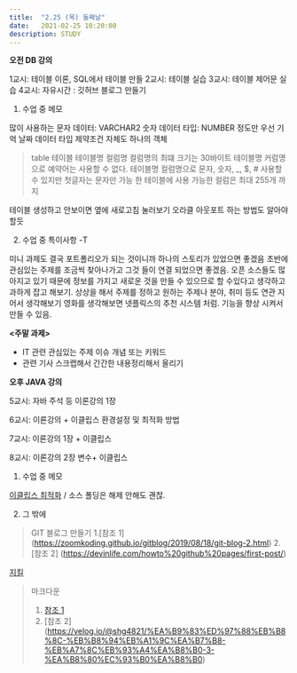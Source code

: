 ```yaml
---
title:  "2.25 (목) 둘째날"
date:   2021-02-25 10:20:00
description: STUDY
---
```


**오전 DB 강의**

1교시: 테이블 이론, SQL에서 테이블 만들
2교시: 테이블 실습
3교시: 테이블 제어문 실습
4교시: 자유시간 : 깃허브 블로그 만들기






1. 수업 중 메모

많이 사용하는 문자 데이터: VARCHAR2
숫자 데이터 타입: NUMBER 정도만 우선 기억
날짜 데이터 타입
제약조건 자체도 하나의 객체


> table 테이블
테이블명 컬럼명 컬럼명의 최떄 크기는 30바이트 
테이블명 커럼명으로 예약어는 사용할 수 없다.
테이블명 컬럼명으로 문자, 숫자, _, $, # 사용할 수 있지만 첫글자는 문자만 가능
한 테이블에 사용 가능한 컬럼은 최대 255개 까지

테이블 생성하고 안보이면 옆에 새로고침 눌러보기
오라클 아웃포트 하는 방법도 알아야 할듯






2. 수업 중 특이사항 -T

미니 과제도 결국 포트폴리오가 되는 것이니까 하나의 스토리가 있었으면 좋겠음
초반에 관심있는 주제를 조금씩 찾아나가고 그것 들이 연결 되었으면 좋겠음. 
오픈 소스들도 많아지고 있기 때문에 정보를 가지고 새로운 것을 만들 수 있으므로 할 수있다고 생각하고 과하게 잡고 해보기.
상상을 해서 주제를 정하고 원하는 주제나 분야, 취미 등도 연관 지어서 생각해보기 영화를 생각해보면 넷플릭스의 추천 시스템 처럼. 기능을 향상 시켜서 만들 수 있음. 





**<주말 과제>**

* IT 관련 관심있는 주제 이슈 개념 또는 키워드
* 관련 기사 스크랩해서 간간한 내용정리해서 올리기







**오후 JAVA 강의**

5교시: 자바 주석 등 이론강의 1장

6교시: 이론강의 + 이클립스 환경설정 및 최적화 방법

7교시: 이론강의 1장 + 이클립스

8교시: 이론강의 2장 변수+ 이클립스





1. 수업 중 메모

[이클립스 최적화](https://ssd0908.tistory.com/entry/%EC%9D%B4%ED%81%B4%EB%A6%BD%EC%8A%A4eclipse-%EC%84%B1%EB%8A%A5%EA%B0%9C%EC%84%A0-%EB%B0%8F-Validation-%EC%B5%9C%EC%A0%81%ED%99%94-%EC%84%A4%EC%A0%95)  / 소스 폴딩은 해제 안해도 괜찮.



2. 그 밖에

> GIT 블로그 만들기 
> 1.[참조 1] (https://zoomkoding.github.io/gitblog/2019/08/18/git-blog-2.html)
> 2.[참조 2] (https://devinlife.com/howto%20github%20pages/first-post/)



[지킬](https://vjinn.github.io/jekyll-basic/)



> 마크다운
> 1. [참조 1](https://gist.github.com/ihoneymon/652be052a0727ad59601)
> 2. [참조 2] (https://velog.io/@shg4821/%EA%B9%83%ED%97%88%EB%B8%8C-%EB%B8%94%EB%A1%9C%EA%B7%B8-%EB%A7%8C%EB%93%A4%EA%B8%B0-3-%EA%B8%80%EC%93%B0%EA%B8%B0)

